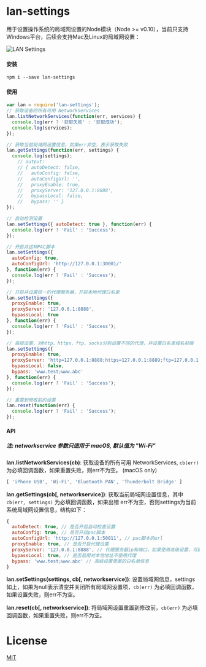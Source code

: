 # lan-settings
用于设置操作系统的局域网设置的Node模块（Node >= v0.10），当前只支持Windows平台，后续会支持Mac及Linux的局域网设置：

![LAN Settings](https://raw.githubusercontent.com/imweb/lan-settings/master/assets/settings.png)


#### 安装

	npm i --save lan-settings

#### 使用
```js
var lan = require('lan-settings');
// 获取设备的所有可用 NetworkServices
lan.listNetworkServices(function(err, services) {
  console.log(err ? '获取失败' : '获取成功');
  console.log(services);
});

// 获取当前局域网设置信息，如果err非空，表示获取失败
lan.getSettings(function(err, settings) {
  console.log(settings);
    // output:
    // { autoDetect: false,
    //   autoConfig: false,
    //   autoConfigUrl: '',
    //   proxyEnable: true,
    //   proxyServer: '127.0.0.1:8888',
    //   bypassLocal: false,
    //   bypass: '' }
});

// 自动检测设置
lan.setSettings({ autoDetect: true }, function(err) {
  console.log(err ? 'Fail' : 'Success');
});

// 开启并这种PAC脚本
lan.setSettings({
  autoConfig: true,
  autoConfigUrl: 'http://127.0.0.1:30001/'
}, function(err) {
  console.log(err ? 'Fail' : 'Success');
});

// 开启并设置统一的代理服务器，开启本地代理白名单
lan.setSettings({
  proxyEnable: true,
  proxyServer: '127.0.0.1:8888',
  bypassLocal: true
}, function(err) {
  console.log(err ? 'Fail' : 'Success');
});

// 高级设置，对http、https、ftp、socks分别设置不同的代理，并设置白名单域名前缀
lan.setSettings({
  proxyEnable: true,
  proxyServer: 'http=127.0.0.1:8888;https=127.0.0.1:8889;ftp=127.0.0.1:8890;socks=127.0.0.1:8891',
  bypassLocal: false,
  bypass: 'www.test;www.abc'
}, function(err) {
  console.log(err ? 'Fail' : 'Success');
});

// 重置到修改前的设置
lan.reset(function(err) {
  console.log(err ? 'Fail' : 'Success');
});
```
	
	

#### API

##### 注: networkservice 参数只适用于 macOS, 默认值为 "Wi-Fi"

**lan.listNetworkServices(cb)**: 获取设备的所有可用 NetworkServices, `cb(err)` 为必填回调函数，如果重置失败，则err不为空。 (macOS only)
```js
[ 'iPhone USB', 'Wi-Fi', 'Bluetooth PAN', 'Thunderbolt Bridge' ]
```

**lan.getSettings(cb[, networkservice])**:  获取当前局域网设置信息，其中 `cb(err, settings)` 为必填回调函数，如果出错 err不为空，否则settings为当前系统局域网设置信息，结构如下：
```js
{
  autoDetect: true, // 是否开启自动检查设置
  autoConfig: true, // 是否开启pac脚本 
  autoConfigUrl: 'http://127.0.0.1:50011', // pac脚本的url
  proxyEnable: true, // 是否开启代理设置
  proxyServer: '127.0.0.1:8888', // 代理服务器ip和端口，如果使用高级设置，可能返回 `htt=127.0.0.1:8888;https=127.0.0.2:8889`等
  bypassLocal: true, // 是否启用对本地地址不使用代理
  bypass: 'www.test;www.abc' // 高级设置里面的白名单信息
}
```


**lan.setSettings(settings, cb[, networkservice])**: 设置局域网信息，settings如上，如果为null表示清空并关闭所有局域网设置项，`cb(err)` 为必填回调函数，如果设置失败，则err不为空。

**lan.reset(cb[, networkservice])**: 将局域网设置重置到修改前，`cb(err)` 为必填回调函数，如果重置失败，则err不为空。

# License
[MIT](https://github.com/imweb/lan-settings/blob/master/LICENSE)

